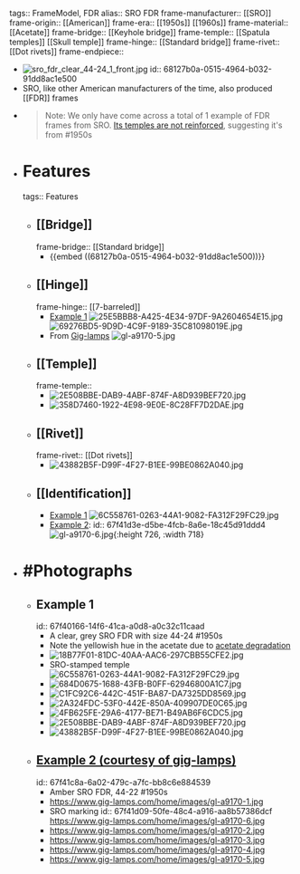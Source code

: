 tags:: FrameModel, FDR
alias:: SRO FDR
frame-manufacturer:: [[SRO]] 
frame-origin:: [[American]] 
frame-era:: [[1950s]] [[1960s]] 
frame-material:: [[Acetate]]
frame-bridge:: [[Keyhole bridge]]
frame-temple:: [[Spatula temples]] [[Skull temple]] 
frame-hinge:: [[Standard bridge]] 
frame-rivet:: [[Dot rivets]] 
frame-endpiece::

- ![sro_fdr_clear_44-24_1_front.jpg](../assets/sro_fdr_clear_44-24_1_front.jpg)
  id:: 68127b0a-0515-4964-b032-91dd8ac1e500
- SRO, like other American manufacturers of the time, also produced [[FDR]] frames
- > Note: We only have come across a total of 1 example of FDR frames from SRO. [Its temples are not reinforced]([[Reinforcement]]), suggesting it's from #1950s
- # Features
  tags:: Features
	- ## [[Bridge]]
	  frame-bridge:: [[Standard bridge]]
		- {{embed ((68127b0a-0515-4964-b032-91dd8ac1e500))}}
	- ## [[Hinge]]
	  frame-hinge:: [[7-barreled]]
		- [Example 1](((67f40166-14f6-41ca-a0d8-a0c32c11caad)))
		  ![25E5BBB8-A425-4E34-97DF-9A2604654E15.jpg](../assets/sro_fdr_clear_44-24_1_hinge_l.jpg)
		  ![69276BD5-9D9D-4C9F-9189-35C81098019E.jpg](../assets/sro_fdr_clear_44-24_1_hinge_r.jpg)
		- From [Gig-lamps](https://www.gig-lamps.com/home/1950s-styl-rite-optics-fdr-amber-made-in-usa-size-44-22-%E3%82%A2%E3%83%A1%E3%83%AA%E3%82%AB%E8%A3%BD-sro-%E8%8A%AF%E3%81%AA%E3%81%97%E3%83%86%E3%83%B3%E3%83%97%E3%83%AB-fdr/)
		  ![gl-a9170-5.jpg](../assets/sro_fdr_amber-1_0.jpg)
	- ## [[Temple]]
	  frame-temple::
		- ![2E508BBE-DAB9-4ABF-874F-A8D939BEF720.jpg](../assets/sro_fdr_clear_44-24_1_temples.jpg)
		- ![358D7460-1922-4E98-9E0E-8C28FF7D2DAE.jpg](../assets/sro_fdr_clear_44-24_1_side-3.jpg)
	- ## [[Rivet]]
	  frame-rivet:: [[Dot rivets]]
		- ![43882B5F-D99F-4F27-B1EE-99BE0862A040.jpg](../assets/sro_fdr_fronthalf_r_0.jpg)
	- ## [[Identification]]
		- [Example 1](((67f40166-14f6-41ca-a0d8-a0c32c11caad)))
		  ![6C558761-0263-44A1-9082-FA312F29FC29.jpg](../assets/sro_fdr_clear_44-24_1_logo.jpg)
		- [Example 2](((67f41c8a-6a02-479c-a7fc-bb8c6e884539))):
		  id:: 67f41d3e-d5be-4fcb-8a6e-18c45d91ddd4
		  ![gl-a9170-6.jpg](../assets/sro_fdr_amber-2_0.jpg){:height 726, :width 718}
- # #Photographs
	- ## Example 1
	  id:: 67f40166-14f6-41ca-a0d8-a0c32c11caad
		- A clear, grey SRO FDR with size 44-24 #1950s
		- Note the yellowish hue in the acetate due to [acetate degradation]([[Acetate]])
		- ![18B77F01-81DC-40AA-AAC6-297CBB55CFE2.jpg](../assets/sro_fdr_clear_44-24_1_front.jpg)
		- SRO-stamped temple
		  ![6C558761-0263-44A1-9082-FA312F29FC29.jpg](../assets/6C558761-0263-44A1-9082-FA312F29FC29_1744044806790_0.jpg)
		- ![684D0675-1688-43FB-B0FF-62946800A1C7.jpg](../assets/sro_fdr_clear_44-24_1_rear.jpg)
		- ![C1FC92C6-442C-451F-BA87-DA7325DD8569.jpg](../assets/sro_fdr_clear_44-24_1_screw.jpg)
		- ![2A324FDC-53F0-442E-850A-409907DE0C65.jpg](../assets/sro_fdr_clear_44-24_1_side-1.jpg)
		- ![4FB625FE-29A6-4177-BE71-B49AB6F6CDC5.jpg](../assets/sro_fdr_clear_44-24_1_side-2.jpg)
		- ![2E508BBE-DAB9-4ABF-874F-A8D939BEF720.jpg](../assets/sro_fdr_clear_44-24_1_temples.jpg)
		- ![43882B5F-D99F-4F27-B1EE-99BE0862A040.jpg](../assets/sro_fdr_fronthalf_r_0.jpg)
	- ## [Example 2 (courtesy of gig-lamps)](https://www.gig-lamps.com/home/1950s-styl-rite-optics-fdr-amber-made-in-usa-size-44-22-%E3%82%A2%E3%83%A1%E3%83%AA%E3%82%AB%E8%A3%BD-sro-%E8%8A%AF%E3%81%AA%E3%81%97%E3%83%86%E3%83%B3%E3%83%97%E3%83%AB-fdr/)
	  id:: 67f41c8a-6a02-479c-a7fc-bb8c6e884539
		- Amber SRO FDR, 44-22 #1950s
		- https://www.gig-lamps.com/home/images/gl-a9170-1.jpg
		- SRO marking
		  id:: 67f41d09-50fe-48c4-a916-aa8b57386dcf
		  https://www.gig-lamps.com/home/images/gl-a9170-6.jpg
		- https://www.gig-lamps.com/home/images/gl-a9170-2.jpg
		- https://www.gig-lamps.com/home/images/gl-a9170-3.jpg
		- https://www.gig-lamps.com/home/images/gl-a9170-4.jpg
		- https://www.gig-lamps.com/home/images/gl-a9170-5.jpg
